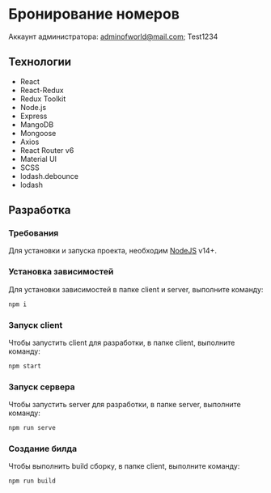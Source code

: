 # Бронирование номеров

Аккаунт администратора: adminofworld@mail.com; Test1234

<!-- ## Деплой приложения

Деплой был произведен на VPS сервер с использованем Docker.

https://booking-hotels-g34w-7jagifksq-loveeeeer.vercel.app/
 -->
## Технологии

- React
- React-Redux
- Redux Toolkit
- Node.js
- Express
- MangoDB
- Mongoose
- Axios
- React Router v6
- Material UI
- SCSS
- lodash.debounce
- lodash

## Разработка

### Требования

Для установки и запуска проекта, необходим [NodeJS](https://nodejs.org/) v14+.

### Установка зависимостей

Для установки зависимостей в папке client и server, выполните команду:

```sh
npm i
```

### Запуск client

Чтобы запустить client для разработки, в папке client, выполните команду:

```sh
npm start
```

### Запуск сервера

Чтобы запустить server для разработки, в папке server, выполните команду:

```sh
npm run serve
```

### Создание билда

Чтобы выполнить build сборку, в папке client, выполните команду:

```sh
npm run build
```
